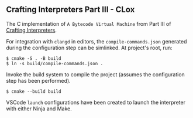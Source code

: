 ## Crafting Interpreters Part III - CLox

The C implementation of `A Bytecode Virtual Machine` from Part III of [Crafting Interpreters](https://craftinginterpreters.com/).

For integration with `clangd` in editors, the `compile-commands.json` generated during the configuration step can be simlinked. At project's root, run:

```
$ cmake -S . -B build
$ ln -s build/compile-commands.json .
```

Invoke the build system to compile the project (assumes the configuration step has been performed).

```
$ cmake --build build
```

VSCode `launch` configurations have been created to launch the interpreter with either Ninja and Make.
